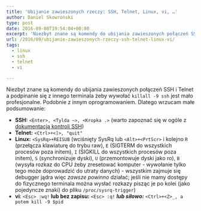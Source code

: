 ```yaml
---
title: 'Ubijanie zawieszonych rzeczy: SSH, Telnet, Linux, vi, …'
author: Daniel Skowroński
type: post
date: 2016-09-08T19:54:04+00:00
excerpt: 'Niezbyt znane są komendy do ubijania zawieszonych połączeń SSH i Telnet a podpinanie się z innego terminala żeby wywołać killall -9 ssh jest mało profesjonalne.  Podobnie z innym oprogramowaniem. Dlatego wrzucam małe podsumowanie.'
url: /2016/09/ubijanie-zawieszonych-rzeczy-ssh-telnet-linux-vi/
tags:
  - linux
  - ssh
  - telnet
  - vi

---
```

Niezbyt znane są komendy do ubijania zawieszonych połączeń SSH i Telnet a podpinanie się z innego terminala żeby wywołać `killall -9 ssh` jest mało profesjonalne.  Podobnie z innym oprogramowaniem. Dlatego wrzucam małe podsumowanie:

  * **SSH:** `<Enter>, <Tylda ~>, <Kropka .>`
    (warto zapoznać się w ogóle z [dokumentacją kontroli SSH][1])
  * **Telnet:** `<Ctrl>+<]>, "quit"`
  * **Linux:** `<SysRq>+REISUB`
    (wciśnięty SysRq lub `<Alt>+<PrtScr>` i kolejno `R` (przełącza klawiaturę do trybu raw), `E` (SIGTERM do wszystkich procesów poza initem), `I` (SIGKILL do wszystkich procesów poza initem), `S` (synchronizuje dyski), `U` (przemontowuje dyski jako ro), `B` (wysyła rozkaz do CPU żeby zresetować komputer - wywołanie tylko tego może doprowadzić do utraty danych) - wszystkim zajmuje się debugger jądra więc _zawsze powinno_ działać; jeśli nie mamy dostępy do fizycznego terminala można wysłać rozkazy pisząc je po kolei (jako pojedyncze znaki) do pliku  `/proc/sysrq-trigger`)
  * **vi**: `<Esc> :wq!`
    **lub bez zapisu:** `<Esc> :q!`
    ***lub siłowo:*** `<Ctrl>+<Z>_, a potem kill -9 $pid`


 [1]: https://lonesysadmin.net/2011/11/08/ssh-escape-sequences-aka-kill-dead-ssh-sessions/